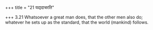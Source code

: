 +++
title = "21 यद्यदाचरति"

+++
3.21 Whatsoever a great man does, that the other men also do; whatever
he sets up as the standard, that the world (mankind) follows.
